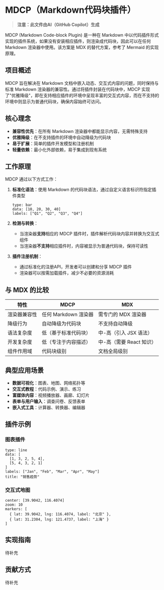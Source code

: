 # MDCP（Markdown代码块插件）

> **注意：此文件由AI（GitHub Copilot）生成**

MDCP (Markdown Code-block Plugin) 是一种在 Markdown 中以代码插件形式实现的插件系统，如果没有安装相应插件，则渲染成代码块，因此可以在任何 Markdown 渲染器中使用。该方案是 MDX 的替代方案，参考了 Mermaid 的实现原理。

## 项目概述

MDCP 旨在解决在 Markdown 文档中嵌入动态、交互式内容的问题，同时保持与标准 Markdown 渲染器的兼容性。通过将插件封装在代码块中，MDCP 实现了"优雅降级"，即在支持相应插件的环境中呈现丰富的交互式内容，而在不支持的环境中则显示为普通代码块，确保内容始终可访问。

## 核心理念

- **兼容性优先**：在所有 Markdown 渲染器中都能显示内容，无需特殊支持
- **优雅降级**：在不支持插件的环境中自动降级为代码块
- **易于扩展**：简单的插件开发模型和注册机制
- **轻量依赖**：最小化外部依赖，易于集成到现有系统

## 工作原理

MDCP 通过以下方式工作：

1. **标准化语法**：使用 Markdown 的代码块语法，通过自定义语言标识符指定插件类型
   ```mdcp-chart
   type: bar
   data: [10, 20, 30, 40]
   labels: ["Q1", "Q2", "Q3", "Q4"]
   ```

2. **检测与转换**：
   - 当渲染器**支持**相应的 MDCP 插件时，插件解析代码块内容并转换为交互式组件
   - 当渲染器**不支持**相应插件时，内容被显示为普通代码块，保持可读性

3. **插件注册机制**：
   - 通过标准化的注册API，开发者可以创建和分享 MDCP 插件
   - 渲染器可以按需加载插件，减少不必要的资源消耗

## 与 MDX 的比较

| 特性 | MDCP | MDX |
|------|------|-----|
| 渲染器兼容性 | 任何 Markdown 渲染器 | 需专门的 MDX 渲染器 |
| 降级行为 | 自动降级为代码块 | 不支持自动降级 |
| 语法复杂度 | 低（基于标准代码块） | 中-高（引入 JSX 语法） |
| 开发复杂度 | 低（专注于内容描述） | 中-高（需要 React 知识） |
| 组件作用域 | 代码块级别 | 文档全局级别 |

## 典型应用场景

- **数据可视化**：图表、地图、网络拓扑等
- **交互式教程**：代码示例、演示、练习
- **富媒体内容**：视频播放器、画廊、幻灯片
- **表单与用户输入**：调查问卷、反馈表单
- **嵌入式工具**：计算器、转换器、编辑器

## 插件示例

### 图表插件

```mdcp-chart
type: line
data: [
  [1, 3, 2, 5, 4],
  [5, 4, 3, 2, 1]
]
labels: ["Jan", "Feb", "Mar", "Apr", "May"]
title: "销售趋势"
```

### 交互式地图

```mdcp-map
center: [39.9042, 116.4074]
zoom: 10
markers: [
  { lat: 39.9042, lng: 116.4074, label: "北京" },
  { lat: 31.2304, lng: 121.4737, label: "上海" }
]
```

## 实现指南

待补充

## 贡献方式

待补充
